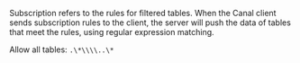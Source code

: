 Subscription refers to the rules for filtered tables. When the Canal client sends subscription rules to the client, the server will push the data of tables that meet the rules, using regular expression matching.

Allow all tables: `.\*\\\\..\*`